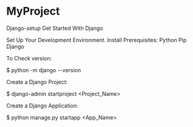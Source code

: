 # MyProject
Django-setup
Get Started With Django 


Set Up Your Development Environment.
Install Prerequisites:
Python 
Pip 
Django


To Check version:

$ python -m django --version


Create a Django Project:

$ django-admin startproject <Project_Name>



Create a Django Application:

$ python manage.py startapp <App_Name>

